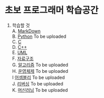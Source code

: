 # 초보 프로그래머 학습공간  


1. 학습할 것  
  A. [MarkDown](https://github.com/Nighthom/Files/blob/main/Study/MarkDown/Readme.md)  
  B. [Python]() To be uploaded    
  C. [C](https://github.com/Nighthom/Files/tree/main/Study/C)   
  D. [C++](https://github.com/Nighthom/Files/blob/main/Study/C++/readme.md)  
  E. [UML](https://github.com/Nighthom/Files/tree/main/Study/C%2B%2B/Class/%EC%83%81%EC%86%8D/UML)  
  F. [자료구조](https://github.com/Nighthom/Files/tree/main/%EC%9E%90%EB%A3%8C%EA%B5%AC%EC%A1%B0)  
  G. [알고리즘]() To be uploaded    
  H. [운영체제]() To be uploaded  
  I [어셈블리]() To be uploaded    
  J. [리버싱]()   To be uploaded    
  K. [머신러닝]() To be uploaded    
